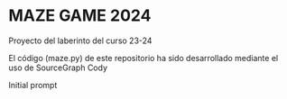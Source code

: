 <body>
    <h1><strong>MAZE GAME 2024</strong></h1>
    <p>Proyecto del laberinto del curso 23-24</p>
    <p>El código (maze.py) de este repositorio ha sido desarrollado mediante el uso de SourceGraph Cody</p>
    <p>Initial prompt</p>
</body>
</html>
